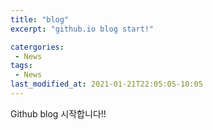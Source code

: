 ```yaml
---
title: "blog"
excerpt: "github.io blog start!"

catergories:
 - News
tags:
 - News
last_modified_at: 2021-01-21T22:05:05-10:05
---
```


Github blog 시작합니다!!
